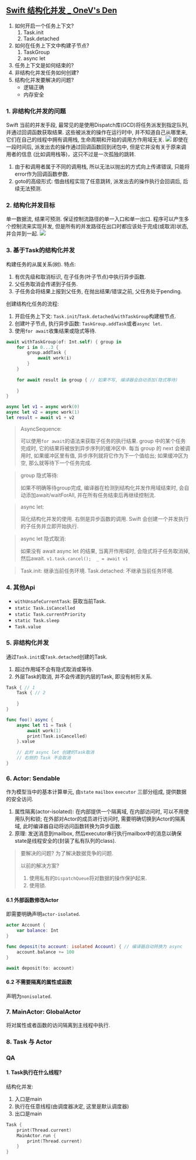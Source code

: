 ## [Swift 结构化并发 _ OneV's Den](https://onevcat.com/2021/09/structured-concurrency/)
1. 如何开启一个任务上下文?
	1. Task.init
	2. Task.detached
2. 如何在任务上下文中构建子节点?
	1. TaskGroup
	2. async let
3. 任务上下文是如何结束的?
4. 非结构化并发任务如何创建?
5. 结构化并发要解决的问题? 
    - 逻辑正确
    - 内存安全

### 1. 非结构化并发的问题
Swift 当前的并发手段, 最常见的是使用Dispatch库(GCD)将任务派发到指定队列, 并通过回调函数获取结果. 这些被派发的操作在运行时中, 并不知道自己从哪里来, 它们在自己的线程中拥有调用栈, 生命周期和开始的调用方作用域无关.
![](https://onevcat.com/assets/images/2021/unstructured-concurrency.png)
即使在一段时间后, 派发出去的操作通过回调函数回到闭包中, 但是它并没有关于原来调用者的信息 (比如调用栈等)，这只不过是一次孤独的跳转.
1. 由于和调用者属于不同的调用栈, 所以无法以抛出的方式向上传递错误, 只能将error作为回调函数参数.
2. goto的高级形式: 借由线程实现了任意跳转, 派发出去的操作执行会回调后, 后续无法预测.

### 2. 结构化并发目标
单一数据流, 结果可预测.
保证控制流路径的单一入口和单一出口. 程序可以产生多个控制流来实现并发, 但是所有的并发路径在出口时都应该处于完成(或取消)状态, 并合并到一起.
![](https://onevcat.com/assets/images/2021/structured-concurrency.png)

### 3. 基于Task的结构化并发
构建任务的从属关系(树). 特点:
1. 有优先级和取消标识, 在子任务(叶子节点)中执行异步函数.
2. 父任务取消会传递到子任务.
3. 子任务会将结果上报到父任务, 在抛出结果/错误之前, 父任务处于pending.

创建结构化任务的流程:
1. 开启任务上下文: `Task.init`/`Task.detached`/`withTaskGroup`构建根节点.
2. 创建叶子节点, 执行异步函数: `TaskGroup.addTask`或者`async let`.
3. 使用`for await`收集结果或隐式等待.

```swift
await withTaskGroup(of: Int.self) { group in
    for i in 0...3 {
        group.addTask {
            await work(i)
        }
    }
    
    for await result in group { // 如果不写, 编译器会自动添加(隐式等待)
    
    }
}
```

```swift
async let v1 = async work(0)
async let v2 = async work(1)
let result = await v1 + v2
```

> AsyncSequence:
> 
> 可以使用`for await`的语法来获取子任务的执行结果. group 中的某个任务完成时, 它的结果将被放到异步序列的缓冲区中.
> 每当 group 的 next 会被调用时, 如果缓冲区里有值, 异步序列就将它作为下一个值给出; 如果缓冲区为空, 那么就等待下一个任务完成.

> group 隐式等待:
> 
> 如果不明确等待group完成, 编译器在检测到结构化并发作用域结束时, 会自动添加await/waitForAll, 并在所有任务结束后再继续控制流.

> async let:
> 
> 简化结构化并发的使用. 右侧是异步函数的调用.
> Swift 会创建一个并发执行的子任务并立即开始执行.

> async let 隐式取消:
> 
> 如果没有 await async let 的结果, 当离开作用域时, 会隐式将子任务取消掉, 然后await.
> `v1.task.cancel();  _ = await v1`

> Task.init: 继承当前任务环境.
> Task.detached: 不继承当前任务环境.

### 4. 其他Api
- `withUnsafeCurrentTask`: 获取当前Task.
- `static Task.isCancelled`
- `static Task.currentPriority`
- `static Task.sleep`
- `Task.value`

### 5. 非结构化并发
通过`Task.init`或`Task.detached`创建的Task.
1. 超过作用域不会有隐式取消或等待.
2. 外层Task的取消, 并不会传递到内层的Task, 即没有树形关系.

```swift
Task { // 1
    Task { // 2
    
    }
}
```

```swift
func foo() async {
    async let t1 = Task {
        await work(1)
        print(Task.isCancelled)
    }.value
    
    // 此时 async let 创建的Task取消
    // 右侧的 Task 不会取消
}
```

### 6. Actor: Sendable
作为模型当中的基本计算单元, 由`state` `mailbox` `executor` 三部分组成, 提供数据的安全访问.
1. 属性隔离(actor-isolated): 在内部提供一个隔离域, 在内部访问时, 可以不用使用队列和锁; 在外部对Actor的成员进行访问时, 需要明确切换到Actor的隔离域, 此时编译器自动将访问函数转换为异步函数.
2. 原理: 发送消息到mailbox, 然后executor串行执行mailbox中的消息以确保state是线程安全的(封装了私有队列的class).

> 要解决的问题?
> 为了解决数据竞争的问题.
> 
> 以前的解决方案?
> 1. 使用私有的`DispatchQueue`将对数据的操作保护起来.
> 2. 使用锁.

#### 6.1 外部函数修改Actor
即需要明确声明`actor-isolated`.

```swift
actor Account {
	var balance: Int
}

func deposit(to account: isolated Account) { // 编译器自动转换为 async
	account.balance += 100
}

await deposit(to: account)
```

#### 6.2 不需要隔离的属性或函数
声明为`nonisolated`.

### 7. MainActor: GlobalActor
将对属性或者函数的访问隔离到主线程中执行.

### 8. Task 与 Actor

### QA

#### 1. Task执行在什么线程?
结构化并发:
1. 入口是main
2. 执行在任意线程(由调度器决定, 这里是默认调度器)
3. 出口是main

```swift
Task {
	print(Thread.current)
	MainActor.run {
		print(Thread.current)
	}
}
```